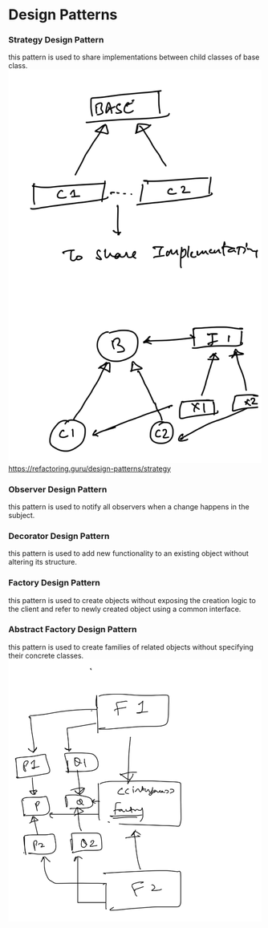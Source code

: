 # Design Patterns

### Strategy Design Pattern
this pattern is used to share implementations between child classes of base class.
![use case](static/strategy/use-case.png)
https://refactoring.guru/design-patterns/strategy

### Observer Design Pattern
this pattern is used to notify all observers when a change happens in the subject.

### Decorator Design Pattern
this pattern is used to add new functionality to an existing object without altering its structure.

### Factory Design Pattern
this pattern is used to create objects without exposing the creation logic to the client and refer to newly created object using a common interface.

### Abstract Factory Design Pattern
this pattern is used to create families of related objects without specifying their concrete classes.
![use case](static/abstractFactory/use-case.png)